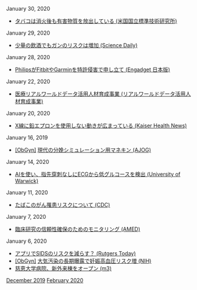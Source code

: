 January 30, 2020
* [タバコは消火後も有害物質を放出している (米国国立標準技術研究所)](https://www.nist.gov/news-events/news/2020/01/butt-emissions-study-finds-even-extinguished-cigarettes-give-toxins)

January 29, 2020
* [少量の飲酒でもガンのリスクは増加 (Science Daily)](https://www.sciencedaily.com/releases/2019/12/191209182002.htm)

January 28, 2020
* [PhilipsがFitbitやGarminを特許侵害で申し立て (Engadget 日本版)](https://japanese.engadget.com/jp-2020-01-11-fitbit-garmin.html)

January 22, 2020
* [医療リアルワールドデータ活用人材育成事業 (リアルワールドデータ活用人材育成事業)](https://www.med-rwd.jp/)

January 20, 2020
* [X線に鉛エプロンを使用しない動きが広まっている (Kaiser Health News)](https://khn.org/news/no-shield-from-x-rays-how-science-is-rethinking-lead-aprons/)

January 16, 2019
* [\[ObGyn\]](ObGyn.md) [現代の分娩シミュレーション用マネキン (AJOG)](https://www.ajog.org/article/S0002-9378(19)30907-X/fulltext)

January 14, 2020
* [AIを使い、指先穿刺なしにECGから低グルコースを検出 (University of Warwick)](https://warwick.ac.uk/newsandevents/pressreleases/artificial_intelligence_ai/)

January 11, 2020
* [たばこのがん罹患リスクについて (CDC)](https://www.cdc.gov/cancer/tobacco/index.htm)

January 7, 2020
* [臨床研究の信頼性確保のためのモニタリング (AMED)](https://www.mextnw.hosp.tohoku.ac.jp/handouts/002/wp/rm)

January 6, 2020
* [アプリでSIDSのリスクを減らす？ (Rutgers Today)](https://news.rutgers.edu/just-had-baby-new-app-helps-keep-them-safe/20191213)
* [\[ObGyn\]](ObGyn.md) [大気汚染の長期曝露で妊娠高血圧リスク増 (NIH)](https://www.nih.gov/news-events/news-releases/pregnancy-hypertension-risk-increased-traffic-related-air-pollution)
* [慈恵大学病院、新外来棟をオープン (m3)](https://www.m3.com/news/iryoishin/719133)

[December 2019](1912.md) [February 2020](2002.md)
